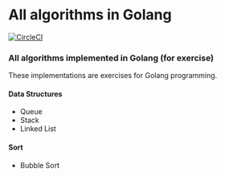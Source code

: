 # All algorithms in Golang

[![CircleCI](https://circleci.com/gh/tossmilestone/go-algorithm.svg?style=shield&circle-token=d21076c5c46f50ff14eecd5d655528f1808472ec)](https://circleci.com/gh/tossmilestone/go-algorithm)

### All algorithms implemented in Golang (for exercise)

These implementations are exercises for Golang programming.

#### Data Structures

- Queue
- Stack
- Linked List

#### Sort

- Bubble Sort
